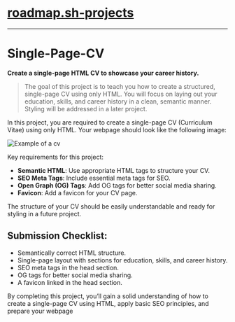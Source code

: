 # [roadmap.sh-projects](https://roadmap.sh/projects/single-page-cv)

---

# Single-Page-CV
**Create a single-page HTML CV to showcase your career history.**

> The goal of this project is to teach you how to create a structured, single-page CV using only HTML. You will focus on laying out your education, skills, and career history in a clean, semantic manner. Styling will be addressed in a later project.

In this project, you are required to create a single-page CV (Curriculum Vitae) using only HTML. Your webpage should look like the following image:

![Example of a cv](img/resume-template.webp)

Key requirements for this project:
+ **Semantic HTML**: Use appropriate HTML tags to structure your CV.
+ **SEO Meta Tags**: Include essential meta tags for SEO.
+ **Open Graph (OG) Tags**: Add OG tags for better social media sharing.
+ **Favicon**: Add a favicon for your CV page.

The structure of your CV should be easily understandable and ready for styling in a future project.

## Submission Checklist:

- Semantically correct HTML structure.
- Single-page layout with sections for education, skills, and career history.
- SEO meta tags in the head section.
- OG tags for better social media sharing.
- A favicon linked in the head section.

By completing this project, you’ll gain a solid understanding of how to create a single-page CV using HTML, apply basic SEO principles, and prepare your webpage
